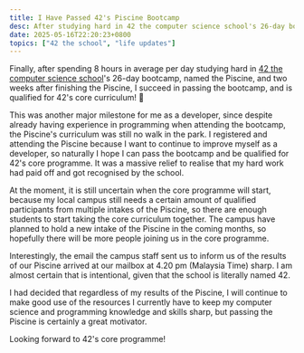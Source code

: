 ```yaml
---
title: I Have Passed 42's Piscine Bootcamp
desc: After studying hard in 42 the computer science school's 26-day bootcamp, I am officially eligible for 42's core curriculum.
date: 2025-05-16T22:20:23+0800
topics: ["42 the school", "life updates"]
---
```


Finally, after spending 8 hours in average per day studying hard in [42 the computer science school](/blog/topics/42-the-school/)'s 26-day bootcamp, named the Piscine, and two weeks after finishing the Piscine, I succeed in passing the bootcamp, and is qualified for 42's core curriculum! 🎉

This was another major milestone for me as a developer, since despite already having experience in programming when attending the bootcamp, the Piscine's curriculum was still no walk in the park. I registered and attending the Piscine because I want to continue to improve myself as a developer, so naturally I hope I can pass the bootcamp and be qualified for 42's core programme. It was a massive relief to realise that my hard work had paid off and got recognised by the school.

At the moment, it is still uncertain when the core programme will start, because my local campus still needs a certain amount of qualified participants from multiple intakes of the Piscine, so there are enough students to start taking the core curriculum together. The campus have planned to hold a new intake of the Piscine in the coming months, so hopefully there will be more people joining us in the core programme.

Interestingly, the email the campus staff sent us to inform us of the results of our Piscine arrived at our mailbox at 4.20 pm (Malaysia Time) sharp. I am almost certain that is intentional, given that the school is literally named 42.

I had decided that regardless of my results of the Piscine, I will continue to make good use of the resources I currently have to keep my computer science and programming knowledge and skills sharp, but passing the Piscine is certainly a great motivator.

Looking forward to 42's core programme!
